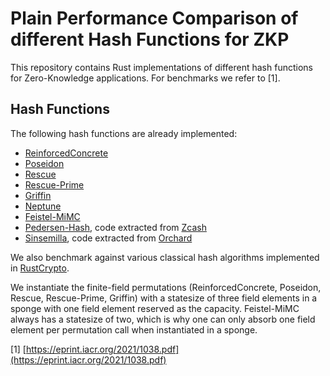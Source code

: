 # Plain Performance Comparison of different Hash Functions for ZKP

This repository contains Rust implementations of different hash functions for Zero-Knowledge applications. For benchmarks we refer to [1].

## Hash Functions

The following hash functions are already implemented:

- [ReinforcedConcrete](https://eprint.iacr.org/2021/1038.pdf)
- [Poseidon](https://eprint.iacr.org/2019/458.pdf)
- [Rescue](https://eprint.iacr.org/2019/426.pdf)
- [Rescue-Prime](https://www.esat.kuleuven.be/cosic/publications/article-3259.pdf)
- [Griffin](https://eprint.iacr.org/2022/403.pdf)
- [Neptune](https://eprint.iacr.org/2021/1695.pdf)
- [Feistel-MiMC](https://eprint.iacr.org/2016/492.pdf)
- [Pedersen-Hash](https://zips.z.cash/protocol/protocol.pdf#concretepedersenhash), code extracted from [Zcash](https://github.com/zcash/librustzcash)
- [Sinsemilla](https://zips.z.cash/protocol/protocol.pdf#concretesinsemillahash), code extracted from [Orchard](https://github.com/zcash/orchard)

We also benchmark against various classical hash algorithms implemented in [RustCrypto](https://github.com/RustCrypto/hashes).

We instantiate the finite-field permutations (ReinforcedConcrete, Poseidon, Rescue, Rescue-Prime, Griffin) with a statesize of three field elements in a sponge with one field element reserved as the capacity. Feistel-MiMC always has a statesize of two, which is why one can only absorb one field element per permutation call when instantiated in a sponge.

[1] [https://eprint.iacr.org/2021/1038.pdf](https://eprint.iacr.org/2021/1038.pdf)

